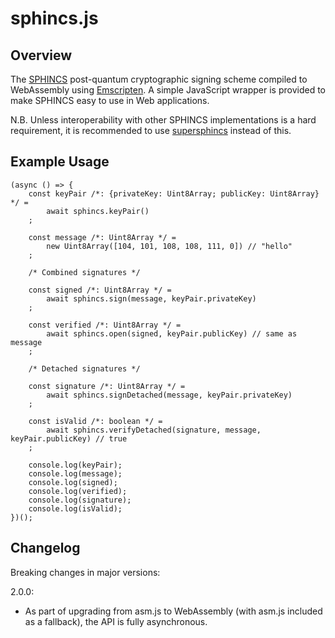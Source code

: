 # sphincs.js

## Overview

The [SPHINCS](https://sphincs.cr.yp.to) post-quantum cryptographic signing scheme
compiled to WebAssembly using [Emscripten](https://github.com/kripken/emscripten).
A simple JavaScript wrapper is provided to make SPHINCS easy to use in Web applications.

N.B. Unless interoperability with other SPHINCS implementations is a hard requirement,
it is recommended to use [supersphincs](https://github.com/cyph/supersphincs)
instead of this.

## Example Usage

	(async () => {
		const keyPair /*: {privateKey: Uint8Array; publicKey: Uint8Array} */ =
			await sphincs.keyPair()
		;

		const message /*: Uint8Array */ =
			new Uint8Array([104, 101, 108, 108, 111, 0]) // "hello"
		;

		/* Combined signatures */

		const signed /*: Uint8Array */ =
			await sphincs.sign(message, keyPair.privateKey)
		;

		const verified /*: Uint8Array */ =
			await sphincs.open(signed, keyPair.publicKey) // same as message
		;

		/* Detached signatures */
		
		const signature /*: Uint8Array */ =
			await sphincs.signDetached(message, keyPair.privateKey)
		;

		const isValid /*: boolean */ =
			await sphincs.verifyDetached(signature, message, keyPair.publicKey) // true
		;

		console.log(keyPair);
		console.log(message);
		console.log(signed);
		console.log(verified);
		console.log(signature);
		console.log(isValid);
	})();

## Changelog

Breaking changes in major versions:

2.0.0:

* As part of upgrading from asm.js to WebAssembly (with asm.js included as a fallback),
the API is fully asynchronous.

